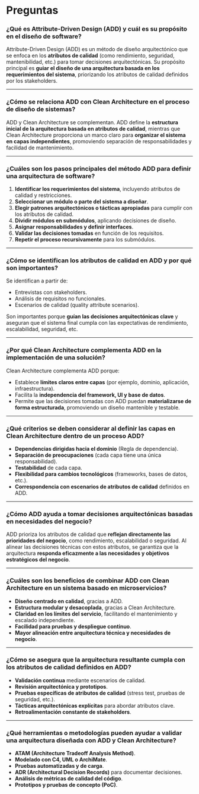 # Preguntas

### ¿Qué es Attribute-Driven Design (ADD) y cuál es su propósito en el diseño de software?
Attribute-Driven Design (ADD) es un método de diseño arquitectónico que se enfoca en los **atributos de calidad** (como rendimiento, seguridad, mantenibilidad, etc.) para tomar decisiones arquitectónicas. Su propósito principal es **guiar el diseño de una arquitectura basada en los requerimientos del sistema**, priorizando los atributos de calidad definidos por los stakeholders.

---

### ¿Cómo se relaciona ADD con Clean Architecture en el proceso de diseño de sistemas?
ADD y Clean Architecture se complementan. ADD define la **estructura inicial de la arquitectura basada en atributos de calidad**, mientras que Clean Architecture proporciona un marco claro para **organizar el sistema en capas independientes**, promoviendo separación de responsabilidades y facilidad de mantenimiento.

---

### ¿Cuáles son los pasos principales del método ADD para definir una arquitectura de software?
1. **Identificar los requerimientos del sistema**, incluyendo atributos de calidad y restricciones.
2. **Seleccionar un módulo o parte del sistema a diseñar**.
3. **Elegir patrones arquitectónicos o tácticas apropiadas** para cumplir con los atributos de calidad.
4. **Dividir módulos en submódulos**, aplicando decisiones de diseño.
5. **Asignar responsabilidades y definir interfaces**.
6. **Validar las decisiones tomadas** en función de los requisitos.
7. **Repetir el proceso recursivamente** para los submódulos.

---

### ¿Cómo se identifican los atributos de calidad en ADD y por qué son importantes?
Se identifican a partir de:
- Entrevistas con stakeholders.
- Análisis de requisitos no funcionales.
- Escenarios de calidad (quality attribute scenarios).

Son importantes porque **guían las decisiones arquitectónicas clave** y aseguran que el sistema final cumpla con las expectativas de rendimiento, escalabilidad, seguridad, etc.

---

### ¿Por qué Clean Architecture complementa ADD en la implementación de una solución?
Clean Architecture complementa ADD porque:
- Establece **límites claros entre capas** (por ejemplo, dominio, aplicación, infraestructura).
- Facilita la **independencia del framework, UI y base de datos**.
- Permite que las decisiones tomadas con ADD puedan **materializarse de forma estructurada**, promoviendo un diseño mantenible y testable.

---

### ¿Qué criterios se deben considerar al definir las capas en Clean Architecture dentro de un proceso ADD?
- **Dependencias dirigidas hacia el dominio** (Regla de dependencia).
- **Separación de preocupaciones** (cada capa tiene una única responsabilidad).
- **Testabilidad** de cada capa.
- **Flexibilidad para cambios tecnológicos** (frameworks, bases de datos, etc.).
- **Correspondencia con escenarios de atributos de calidad** definidos en ADD.

---

### ¿Cómo ADD ayuda a tomar decisiones arquitectónicas basadas en necesidades del negocio?
ADD prioriza los atributos de calidad que **reflejan directamente las prioridades del negocio**, como rendimiento, escalabilidad o seguridad. Al alinear las decisiones técnicas con estos atributos, se garantiza que la arquitectura **responda eficazmente a las necesidades y objetivos estratégicos del negocio**.

---

### ¿Cuáles son los beneficios de combinar ADD con Clean Architecture en un sistema basado en microservicios?
- **Diseño centrado en calidad**, gracias a ADD.
- **Estructura modular y desacoplada**, gracias a Clean Architecture.
- **Claridad en los límites del servicio**, facilitando el mantenimiento y escalado independiente.
- **Facilidad para pruebas y despliegue continuo**.
- **Mayor alineación entre arquitectura técnica y necesidades de negocio**.

---

### ¿Cómo se asegura que la arquitectura resultante cumpla con los atributos de calidad definidos en ADD?
- **Validación continua** mediante escenarios de calidad.
- **Revisión arquitectónica y prototipos**.
- **Pruebas específicas de atributos de calidad** (stress test, pruebas de seguridad, etc.).
- **Tácticas arquitectónicas explícitas** para abordar atributos clave.
- **Retroalimentación constante de stakeholders**.

---

### ¿Qué herramientas o metodologías pueden ayudar a validar una arquitectura diseñada con ADD y Clean Architecture?
- **ATAM (Architecture Tradeoff Analysis Method)**.
- **Modelado con C4, UML o ArchiMate**.
- **Pruebas automatizadas y de carga**.
- **ADR (Architectural Decision Records)** para documentar decisiones.
- **Análisis de métricas de calidad del código**.
- **Prototipos y pruebas de concepto (PoC)**.
